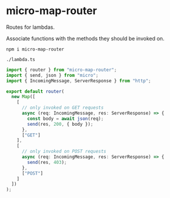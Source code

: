 # micro-map-router

Routes for lambdas.

Associate functions with the methods they should be invoked on.

```console
npm i micro-map-router
```

`./lambda.ts`

```typescript
import { router } from "micro-map-router";
import { send, json } from "micro";
import { IncomingMessage, ServerResponse } from "http";

export default router(
  new Map([
    [
      // only invoked on GET requests
      async (req: IncomingMessage, res: ServerResponse) => {
        const body = await json(req);
        send(res, 200, { body });
      },
      ["GET"]
    ],
    [
      // only invoked on POST requests
      async (req: IncomingMessage, res: ServerResponse) => {
        send(res, 403);
      },
      ["POST"]
    ]
  ])
);
```
